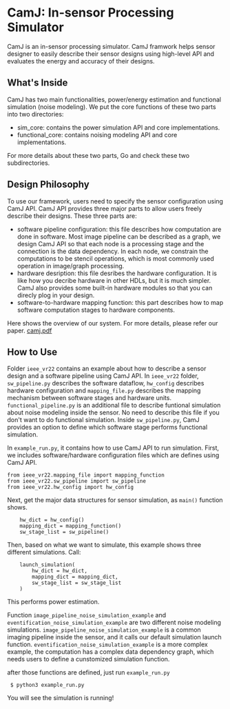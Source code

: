# CamJ: In-sensor Processing Simulator

CamJ is an in-sensor processing simulator. CamJ framwork helps sensor designer to easily describe
their sensor designs using high-level API and evaluates the energy and accuracy of their designs.

## What's Inside

CamJ has two main functionalities, power/energy estimation and functional simulation (noise modeling).
We put the core functions of these two parts into two directories:

- sim_core: contains the power simulation API and core implementations.
- functional_core: contains noising modeling API and core implementations.

For more details about these two parts, Go and check these two subdirectories.

## Design Philosophy

To use our framework, users need to specify the sensor configuration using CamJ API. CamJ API provides
three major parts to allow users freely describe their designs. These three parts are:

- software pipeline configuration: this file describes how computation are done in software. Most image pipeline can be described as a graph, we design CamJ API so that each node is a processing stage
and the connection is the data dependency. In each node, we constrain the computations to be stencil
operations, which is most commonly used operation in image/graph processing.
- hardware desription: this file desribes the hardware configuration. It is like how you decribe
hardware in other HDLs, but it is much simpler. CamJ also provides some built-in hardware modules 
so that you can direcly plog in your design.
- software-to-hardware mapping function: this part describes how to map software computation stages
to hardware components.

Here shows the overview of our system. For more details, please refer our paper.
[camj.pdf](https://github.com/horizon-research/in-sensor-simulator/files/10611857/camj.pdf)


## How to Use

Folder `ieee_vr22` contains an example about how to describe a sensor design and a software pipeline
using CamJ API. In `ieee_vr22` folder, `sw_pipeline.py` describes the software dataflow, `hw_config`
describes hardware configuration and `mapping_file.py` describes the mapping mechanism between
software stages and hardware units. `functional_pipeline.py` is an additional file to describe
funtional simulation about noise modeling inside the sensor. No need to describe this file if you
don't want to do functional simulation. Inside `sw_pipeline.py`, CamJ provides an option to define
which software stage performs functional simulation.

In `example_run.py`, it contains how to use CamJ API to run simulation. First, we includes software/hardware configuration files which are defines using CamJ API.

```
from ieee_vr22.mapping_file import mapping_function
from ieee_vr22.sw_pipeline import sw_pipeline
from ieee_vr22.hw_config import hw_config
```

Next, get the major data structures for sensor simulation, as `main()` function shows.
```
	hw_dict = hw_config()
	mapping_dict = mapping_function()
	sw_stage_list = sw_pipeline()
```

Then, based on what we want to simulate, this example shows three different simulations. Call:
```
	launch_simulation(
		hw_dict = hw_dict,
		mapping_dict = mapping_dict,
		sw_stage_list = sw_stage_list
	)
```
This performs power estimation.

Function `image_pipeline_noise_simulation_example` and `eventification_noise_simulation_example`
are two different noise modeling simulations. `image_pipeline_noise_simulation_example` is a common 
imaging pipeline inside the sensor, and it calls our default simulation launch function. 
`eventification_noise_simulation_example` is a more complex example, the computation has a complex 
data dependency graph, which needs users to define a cunstomized simulation function. 

after those functions are defined, just run `example_run.py`
```
 $ python3 example_run.py 
```
You will see the simulation is running!
